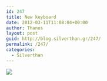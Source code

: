 ```yaml
---
id: 247
title: New keyboard
date: 2012-03-11T11:08:04+00:00
author: Thanos
layout: post
guid: http://blog.silverthan.gr/247/
permalink: /247/
categories:
  - Silverthan
---
```

<!-- This post is created by Instagrate to WordPress Plugin - http://www.polevaultweb.com/plugins/instagrate-to-wordpress/ -->

[![](http://distilleryimage10.s3.amazonaws.com/90586762652d11e1989612313815112c_7.jpg)](http://distilleryimage10.s3.amazonaws.com/90586762652d11e1989612313815112c_7.jpg "")